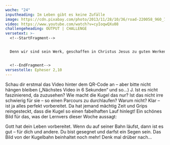 ```yaml
---
woche: "24"
inputheading: Im Leben gibt es keine Zufälle
image: https://cdn.pixabay.com/photo/2013/11/28/10/36/road-220058_960_720.jpg
video: https://www.youtube.com/watch?v=cyIoqwQXu08
challengeheading: OUTPUT | CHALLENGE
versetext: >-
  <!--StartFragment-->


  Denn wir sind sein Werk, geschaffen in Christus Jesus zu guten Werken, die Gott zuvor bereitet hat, dass wir darin wandeln sollen.


  <!--EndFragment-->
versestelle: Epheser 2,10
---
```

<!--StartFragment-->

Schau dir erstmal das Video hinter dem QR-Code an – aber bitte nicht hängen bleiben („Nächstes Video in 6 Sekunden“ und so…) J. Ist es nicht faszinierend, da zuzusehen? Wie macht die Kugel das nur? Ist das nicht irre schwierig für sie – so einen Parcours zu durchlaufen? Warum nicht? Klar – ist ja alles perfekt vorbereitet. Da hat jemand mächtig Zeit und Grips reingesteckt, dass die Kugel so einen fabelhaften Lauf hinlegt! Ein schönes Bild für das, was der Lernvers dieser Woche aussagt:

Gott hat dein Leben vorbereitet. Wenn du auf seiner Bahn läufst, dann ist es gut – für dich und andere. Du bist gesegnet und darfst ein Segen sein. Das Bild von der Kugelbahn beinhaltet noch mehr! Denk mal drüber nach…

<!--EndFragment-->